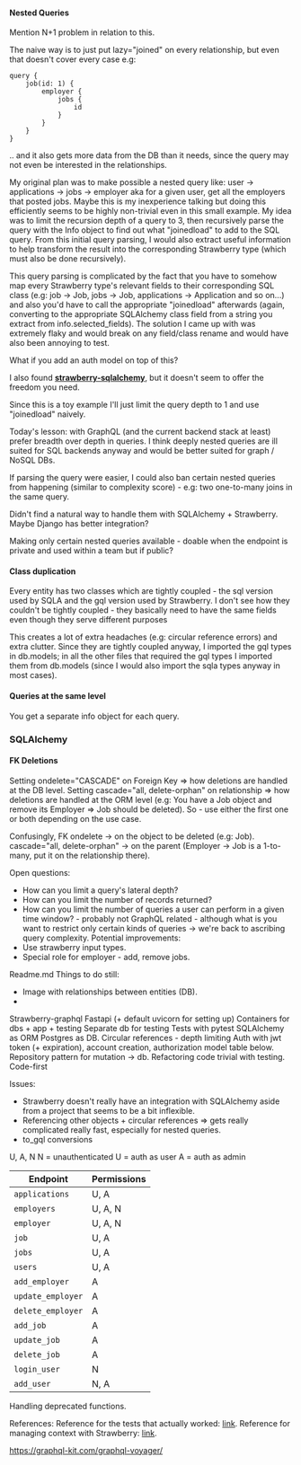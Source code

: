 #### Nested Queries

Mention N+1 problem in relation to this.

The naive way is to just put lazy="joined" on every relationship, but even that doesn't cover every case e.g: 
```
query {
	job(id: 1) {
		employer {
			jobs {
				id
			}
		}
	}
}
```
.. and it also gets more data from the DB than it needs, since the query may not even be interested in the relationships.

My original plan was to make possible a nested query like:
user -> applications -> jobs -> employer aka for a given user, get all the employers that posted jobs. Maybe this is my inexperience talking but doing this efficiently seems to be highly non-trivial even in this small example. My idea was to limit the recursion depth of a query to 3, then recursively parse the query with the Info object to find out what "joinedload" to add to the SQL query.  From this initial query parsing, I would also extract useful information to help transform the result into the corresponding Strawberry type (which must also be done recursively). 

This query parsing is complicated by the fact that you have to somehow map every Strawberry type's relevant fields to their corresponding SQL class (e.g: job -> Job, jobs -> Job, applications -> Application and so on...) and also you'd have to call the appropriate "joinedload" afterwards (again, converting to the appropriate SQLAlchemy class field from a string you extract from info.selected_fields). The solution I came up with was extremely flaky and would break on any field/class rename and would have also been annoying to test.

What if you add an auth model on top of this?

I also found **[strawberry-sqlalchemy](https://github.com/strawberry-graphql/strawberry-sqlalchemy)**, but it doesn't seem to offer the freedom you need.

Since this is a toy example I'll just limit the query depth to 1 and use "joinedload" naively.

Today's lesson: with GraphQL (and the current backend stack at least) prefer breadth over depth in queries. I think deeply nested queries are ill suited for SQL backends anyway and would be better suited for graph / NoSQL DBs.

If parsing the query were easier, I could also ban certain nested queries from happening (similar to complexity score) - e.g: two one-to-many joins in the same query.

Didn't find a natural way to handle them with SQLAlchemy + Strawberry. Maybe Django has better integration? 

Making only certain nested queries available - doable when the endpoint is private and used within a team but if public?

#### Class duplication
Every entity has two classes which are tightly coupled  - the sql version used by SQLA and the gql version used by Strawberry. I don't see how they couldn't be tightly coupled - they basically need to have the same fields even though they serve different purposes 

This creates a lot of extra headaches (e.g: circular reference errors) and extra clutter. Since they are tightly coupled anyway, I imported the gql types in db.models; in all the other files that required the gql types I imported them from db.models (since I would also import the sqla types anyway in most cases).

#### Queries at the same level
You get a separate info object for each query.

### SQLAlchemy

#### FK Deletions
Setting ondelete="CASCADE" on Foreign Key => how deletions are handled at the DB level.
Setting cascade="all, delete-orphan" on relationship => how deletions are handled at the ORM level (e.g: You have a Job object and remove its Employer => Job should be deleted).
So - use either the first one or both depending on the use case.

Confusingly, FK ondelete -> on the object to be deleted (e.g: Job).
cascade="all, delete-orphan" -> on the parent (Employer -> Job is a 1-to-many, put it on the relationship there).

Open questions:
- How can you limit a query's lateral depth?
- How can you limit the number of records returned?
- How can you limit the number of queries a user can perform in a given time window?  - probably not GraphQL related - although what is you want to restrict only certain kinds of queries -> we're back to ascribing query complexity.
Potential improvements: 
- Use strawberry input types.
- Special role for employer - add, remove jobs.

Readme.md
Things to do still:
- Image with relationships between entities (DB).
- 


Strawberry-graphql
Fastapi (+ default uvicorn for setting up)
Containers for dbs + app + testing
Separate db for testing
Tests with pytest
SQLAlchemy as ORM
Postgres as DB.
Circular references - depth limiting
Auth with jwt token (+ expiration), account creation, authorization model table below.
Repository pattern for mutation -> db.
Refactoring code trivial with testing.
Code-first

Issues:
- Strawberry doesn't really have an integration with SQLAlchemy aside from a project that seems to be a bit inflexible.
- Referencing other objects + circular references => gets really complicated really fast, especially for nested queries.
- to_gql conversions

U, A, N 
N = unauthenticated
U = auth as user
A = auth as admin

| **Endpoint**      | **Permissions** |
| ----------------- | --------------- |
| `applications`    | U, A            |
| `employers`       | U, A, N         |
| `employer`        | U, A, N         |
| `job`             | U, A            |
| `jobs`            | U, A            |
| `users`           | U, A            |
| `add_employer`    | A               |
| `update_employer` | A               |
| `delete_employer` | A               |
| `add_job`         | A               |
| `update_job`      | A               |
| `delete_job`      | A               |
| `login_user`      | N               |
| `add_user`        | N, A            |

Handling deprecated functions.

References:
Reference for the tests that actually worked: [link](https://pytest-with-eric.com/api-testing/pytest-api-testing-2/).
Reference for managing context with Strawberry: [link](https://www.ricdelgado.com/articles/17-building-fastapi-strawberry-nextjs-rsc-pt3/).



https://graphql-kit.com/graphql-voyager/

